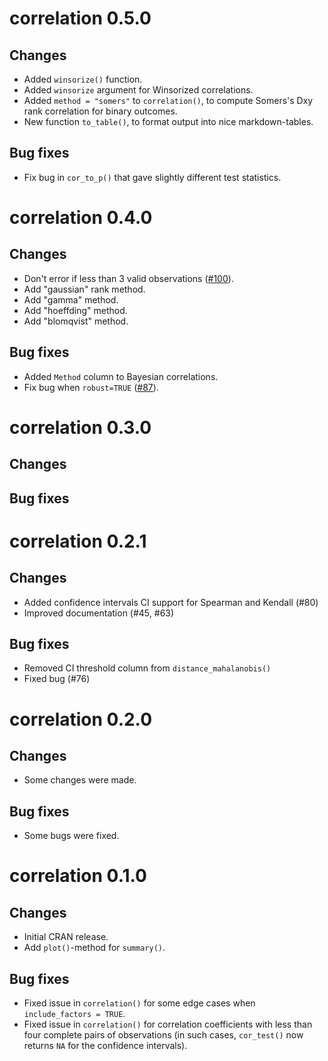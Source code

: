 # correlation 0.5.0

## Changes

- Added `winsorize()` function.
- Added `winsorize` argument for Winsorized correlations.
- Added `method = "somers"` to `correlation()`, to compute Somers's Dxy rank correlation for binary outcomes.
- New function `to_table()`, to format output into nice markdown-tables.

## Bug fixes

- Fix bug in `cor_to_p()` that gave slightly different test statistics.


# correlation 0.4.0

## Changes

- Don't error if less than 3 valid observations ([#100](https://github.com/easystats/correlation/issues/100)).
- Add "gaussian" rank method.
- Add "gamma" method.
- Add "hoeffding" method.
- Add "blomqvist" method.

## Bug fixes

- Added `Method` column to Bayesian correlations.
- Fix bug when `robust=TRUE` ([#87](https://github.com/easystats/effectsize/issues/87)).

# correlation 0.3.0

## Changes

## Bug fixes

# correlation 0.2.1

## Changes

- Added confidence intervals CI support for Spearman and Kendall (#80)
- Improved documentation (#45, #63)

## Bug fixes

- Removed CI threshold column from `distance_mahalanobis()`
- Fixed bug (#76)

# correlation 0.2.0

## Changes

- Some changes were made.

## Bug fixes

- Some bugs were fixed.

# correlation 0.1.0

## Changes

- Initial CRAN release.
- Add `plot()`-method for `summary()`.

## Bug fixes

- Fixed issue in `correlation()` for some edge cases when `include_factors = TRUE`.
- Fixed issue in `correlation()` for correlation coefficients with less than four complete pairs of observations (in such cases, `cor_test()` now returns `NA` for the confidence intervals).
